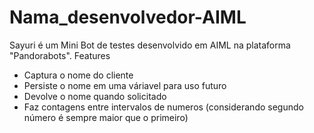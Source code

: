 # Nama_desenvolvedor-AIML


Sayuri é um Mini Bot de testes desenvolvido em AIML na plataforma "Pandorabots".
Features
- Captura o nome do cliente
- Persiste o nome em uma váriavel para uso futuro
- Devolve o nome quando solicitado
- Faz contagens entre intervalos de numeros (considerando segundo número é sempre maior que o primeiro)
